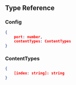 ## Type Reference

### Config

```JSON
{
	port: number,
	contentTypes: ContentTypes
}
```

### ContentTypes

```JSON
{
	[index: string]: string
}
```
